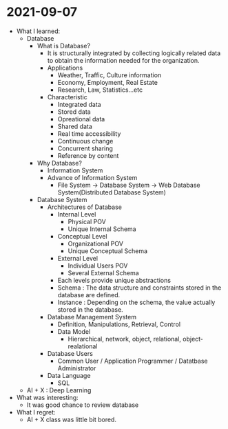 # 2021-09-07

- What I learned: 
  - Database
    - What is Database?
      - It is structurally integrated by collecting logically related data to obtain the information needed for the organization.
      - Applications
        - Weather, Traffic, Culture information
        - Economy, Employment, Real Estate
        - Research, Law, Statistics...etc
      - Characteristic
        - Integrated data
        - Stored data
        - Opreational data
        - Shared data
        - Real time accessibility
        - Continuous change
        - Concurrent sharing
        - Reference by content
    - Why Database?
      - Information System
      - Advance of Information System
        - File System -> Database System -> Web Database System(Distributed Database System)
    - Database System
      - Architectures of Database
        - Internal Level
          - Physical POV
          - Unique Internal Schema
        - Conceptual Level
          - Organizational POV
          - Unique Conceptual Schema
        - External Level
          - Individual Users POV
          - Several External Schema
        - Each levels provide unique abstractions
        - Schema : The data structure and constraints stored in the database are defined.
        - Instance : Depending on the schema, the value actually stored in the database.
      - Database Management System
        - Definition, Manipulations, Retrieval, Control
        - Data Model
          - Hierarchical, network, object, relational, object-realational
      - Database Users
        - Common User / Application Programmer / Datatbase Administrator
      - Data Language
        - SQL
  - AI + X : Deep Learning
- What was interesting: 
  - It was good chance to review database
- What I regret: 
  - AI + X class was little bit bored.